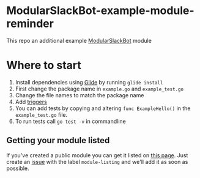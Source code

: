 # ModularSlackBot-example-module-reminder
This repo an additional example [ModularSlackBot](https://thewolfnl.github.io/ModularSlackBot/) module

# Where to start
1. Install dependencies using [Glide](https://github.com/Masterminds/glide#install) by running `glide install`
1. First change the package name in `example.go` and `example_test.go`
1. Change the file names to match the package name
1. Add [triggers](https://thewolfnl.github.io/ModularSlackBot/triggers.html)
1. You can add tests by copying and altering `func ExampleHello()` in the `example_test.go` file.
1. To run tests call `go test -v` in commandline

## Getting your module listed
If you've created a public module you can get it listed on [this page](https://thewolfnl.github.io/ModularSlackBot/modules.html).
Just create an [issue](https://github.com/TheWolfNL/ModularSlackBot/issues/new) with the label `module-listing` and we'll add it as soon as possible. 